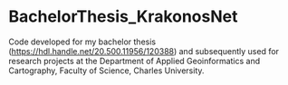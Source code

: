 # BachelorThesis_KrakonosNet
Code developed for my bachelor thesis (https://hdl.handle.net/20.500.11956/120388) and subsequently used for research projects at the Department of Applied Geoinformatics and Cartography, Faculty of Science, Charles University.
